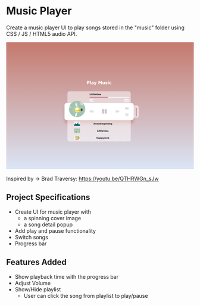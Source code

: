 # Music Player

Create a music player UI to play songs stored in the "music" folder using CSS / JS / HTML5 audio API.

![Music Player](./images/screenshot.png)

Inspired by -> Brad Traversy: <https://youtu.be/QTHRWGn_sJw>

## Project Specifications

- Create UI for music player with
  - a spinning cover image
  - a song detail popup
- Add play and pause functionality
- Switch songs
- Progress bar

## Features Added

- Show playback time with the progress bar
- Adjust Volume
- Show/Hide playlist
  - User can click the song from playlist to play/pause
